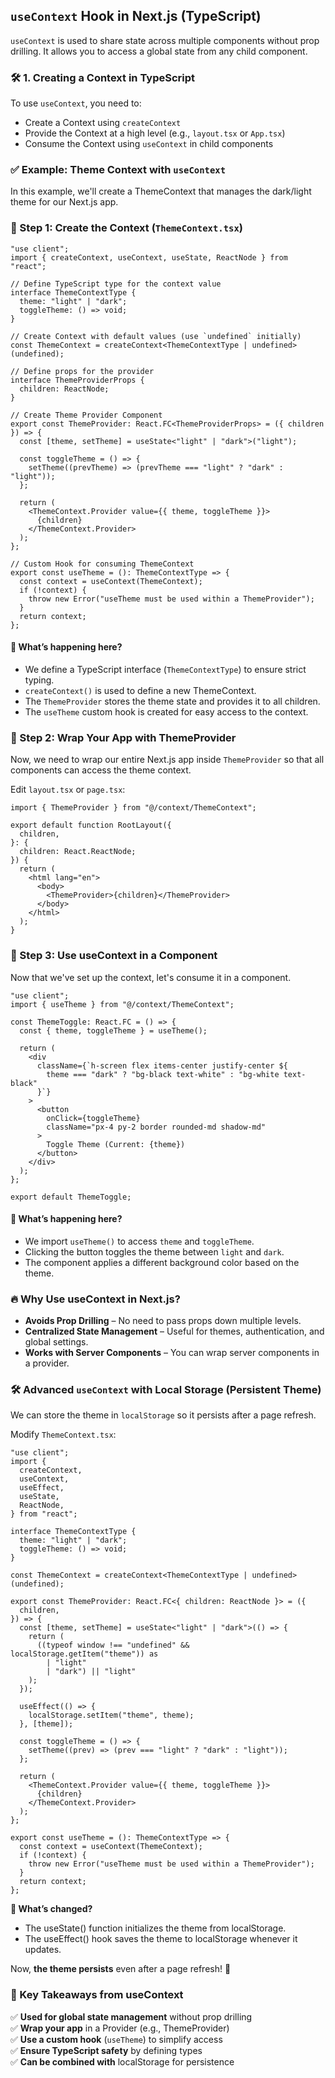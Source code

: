 ## `useContext` Hook in Next.js (TypeScript)

`useContext` is used to share state across multiple components without prop drilling. It allows you to access a global state from any child component.

### 🛠 1. Creating a Context in TypeScript

To use `useContext`, you need to:

- Create a Context using `createContext`
- Provide the Context at a high level (e.g., `layout.tsx` or `App.tsx`)
- Consume the Context using `useContext` in child components

### ✅ Example: Theme Context with `useContext`

In this example, we'll create a ThemeContext that manages the dark/light theme for our Next.js app.

### 📌 Step 1: Create the Context (`ThemeContext.tsx`)

```tsx
"use client";
import { createContext, useContext, useState, ReactNode } from "react";

// Define TypeScript type for the context value
interface ThemeContextType {
  theme: "light" | "dark";
  toggleTheme: () => void;
}

// Create Context with default values (use `undefined` initially)
const ThemeContext = createContext<ThemeContextType | undefined>(undefined);

// Define props for the provider
interface ThemeProviderProps {
  children: ReactNode;
}

// Create Theme Provider Component
export const ThemeProvider: React.FC<ThemeProviderProps> = ({ children }) => {
  const [theme, setTheme] = useState<"light" | "dark">("light");

  const toggleTheme = () => {
    setTheme((prevTheme) => (prevTheme === "light" ? "dark" : "light"));
  };

  return (
    <ThemeContext.Provider value={{ theme, toggleTheme }}>
      {children}
    </ThemeContext.Provider>
  );
};

// Custom Hook for consuming ThemeContext
export const useTheme = (): ThemeContextType => {
  const context = useContext(ThemeContext);
  if (!context) {
    throw new Error("useTheme must be used within a ThemeProvider");
  }
  return context;
};
```

#### 📌 What’s happening here?

- We define a TypeScript interface (`ThemeContextType`) to ensure strict typing.
- `createContext()` is used to define a new ThemeContext.
- The `ThemeProvider` stores the theme state and provides it to all children.
- The `useTheme` custom hook is created for easy access to the context.

### 📌 Step 2: Wrap Your App with ThemeProvider

Now, we need to wrap our entire Next.js app inside `ThemeProvider` so that all components can access the theme context.

Edit `layout.tsx` or `page.tsx`:

```tsx
import { ThemeProvider } from "@/context/ThemeContext";

export default function RootLayout({
  children,
}: {
  children: React.ReactNode;
}) {
  return (
    <html lang="en">
      <body>
        <ThemeProvider>{children}</ThemeProvider>
      </body>
    </html>
  );
}
```

### 📌 Step 3: Use useContext in a Component

Now that we've set up the context, let's consume it in a component.

```tsx
"use client";
import { useTheme } from "@/context/ThemeContext";

const ThemeToggle: React.FC = () => {
  const { theme, toggleTheme } = useTheme();

  return (
    <div
      className={`h-screen flex items-center justify-center ${
        theme === "dark" ? "bg-black text-white" : "bg-white text-black"
      }`}
    >
      <button
        onClick={toggleTheme}
        className="px-4 py-2 border rounded-md shadow-md"
      >
        Toggle Theme (Current: {theme})
      </button>
    </div>
  );
};

export default ThemeToggle;
```

#### 📌 What’s happening here?

- We import `useTheme()` to access `theme` and `toggleTheme`.
- Clicking the button toggles the theme between `light` and `dark`.
- The component applies a different background color based on the theme.

### 🔥 Why Use useContext in Next.js?

- **Avoids Prop Drilling** – No need to pass props down multiple levels.
- **Centralized State Management** – Useful for themes, authentication, and global settings.
- **Works with Server Components** – You can wrap server components in a provider.

### 🛠 Advanced `useContext` with Local Storage (Persistent Theme)

We can store the theme in `localStorage` so it persists after a page refresh.

Modify `ThemeContext.tsx`:

```tsx
"use client";
import {
  createContext,
  useContext,
  useEffect,
  useState,
  ReactNode,
} from "react";

interface ThemeContextType {
  theme: "light" | "dark";
  toggleTheme: () => void;
}

const ThemeContext = createContext<ThemeContextType | undefined>(undefined);

export const ThemeProvider: React.FC<{ children: ReactNode }> = ({
  children,
}) => {
  const [theme, setTheme] = useState<"light" | "dark">(() => {
    return (
      ((typeof window !== "undefined" && localStorage.getItem("theme")) as
        | "light"
        | "dark") || "light"
    );
  });

  useEffect(() => {
    localStorage.setItem("theme", theme);
  }, [theme]);

  const toggleTheme = () => {
    setTheme((prev) => (prev === "light" ? "dark" : "light"));
  };

  return (
    <ThemeContext.Provider value={{ theme, toggleTheme }}>
      {children}
    </ThemeContext.Provider>
  );
};

export const useTheme = (): ThemeContextType => {
  const context = useContext(ThemeContext);
  if (!context) {
    throw new Error("useTheme must be used within a ThemeProvider");
  }
  return context;
};
```

**📌 What’s changed?**

- The useState() function initializes the theme from localStorage.
- The useEffect() hook saves the theme to localStorage whenever it updates.

Now, **the theme persists** even after a page refresh! 🎉

### 🎯 Key Takeaways from useContext

✅ **Used for global state management** without prop drilling <br>
✅ **Wrap your app** in a Provider (e.g., ThemeProvider) <br>
✅ **Use a custom hook** (`useTheme`) to simplify access <br>
✅ **Ensure TypeScript safety** by defining types <br>
✅ **Can be combined with** localStorage for persistence <br>
